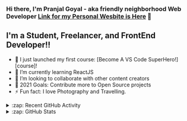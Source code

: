 ### Hi there, I'm Pranjal Goyal - aka friendly neighborhood Web Developer [Link for my Personal Wesbite is Here][website] 👋

## I'm a Student, Freelancer, and FrontEnd Developer!!

- 🔭 I just launched my first course: [Become A VS Code SuperHero!][course]!
- 🌱 I’m currently learning ReactJS 
- 👯 I’m looking to collaborate with other content creators
- 🥅 2021 Goals: Contribute more to Open Source projects
- ⚡ Fun fact: I love Photography and Travelling.


<details>
  <summary>:zap: Recent GitHub Activity</summary>
  
<!--START_SECTION:activity-->
1. 🗣 Commented on [#2](https://github.com/codeSTACKr/portfolio-sass/issues/2) in [codeSTACKr/portfolio-sass](https://github.com/codeSTACKr/portfolio-sass)
2. ❗️ Closed issue [#2](https://github.com/codeSTACKr/portfolio-sass/issues/2) in [codeSTACKr/portfolio-sass](https://github.com/codeSTACKr/portfolio-sass)
3. ❌ Closed PR [#11](https://github.com/codeSTACKr/free-developer-resources/pull/11) in [codeSTACKr/free-developer-resources](https://github.com/codeSTACKr/free-developer-resources)
4. 🗣 Commented on [#11](https://github.com/codeSTACKr/free-developer-resources/issues/11) in [codeSTACKr/free-developer-resources](https://github.com/codeSTACKr/free-developer-resources)
5. 🎉 Merged PR [#10](https://github.com/codeSTACKr/free-developer-resources/pull/10) in [codeSTACKr/free-developer-resources](https://github.com/codeSTACKr/free-developer-resources)
<!--END_SECTION:activity-->

</details>

<details>
  <summary>:zap: GitHub Stats</summary>

  <img align="left" alt="codeSTACKr's GitHub Stats" src="https://github-readme-stats.codestackr.vercel.app/api?username=codeSTACKr&show_icons=true&hide_border=true" />

</details>

[website]: https://pranjal-portfolio.herokuapp.com/
[twitter]: https://twitter.com/PRANJALGOYAL6
[instagram]: https://www.instagram.com/goelpranjal/
[linkedin]: https://www.linkedin.com/in/pranjal-goyal-42a7a55b/

